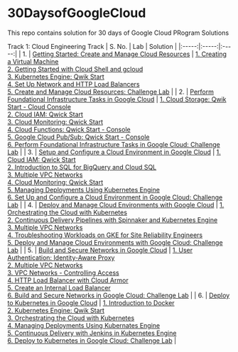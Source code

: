 # 30DaysofGoogleCloud
This repo contains solution for 30 days of Google Cloud PRogram Solutions 

Track 1: Cloud Engineering Track
| S. No. | Lab | Solution |
|:-----:|:-----:|:-----:|
| 1. | [Getting Started: Create and Manage Cloud Resources](https://google.qwiklabs.com/quests/120) | [1. Creating a Virtual Machine](https://www.youtube.com/watch?v=Co34im5mgGA) <br> [2. Getting Started with Cloud Shell and gcloud](https://www.youtube.com/watch?v=bMVBLE4dJRk) <br> [3. Kubernetes Engine: Qwik Start](https://www.youtube.com/watch?v=W15XgGTfHCQ) <br> [4. Set Up Network and HTTP Load Balancers](https://www.youtube.com/watch?v=dqXzfAZFJeE) <br> [5. Create and Manage Cloud Resources: Challenge Lab](https://www.youtube.com/watch?v=2pNTwtxGsF8) |
| 2. | [Perform Foundational Infrastructure Tasks in Google Cloud](https://google.qwiklabs.com/quests/118) | [1. Cloud Storage: Qwik Start - Cloud Console](https://www.youtube.com/watch?v=A-_3RbAbE7E) <br> [2. Cloud IAM: Qwick Start](https://www.youtube.com/watch?v=jbW70MdoeXI) <br> [3. Cloud Monitoring: Qwick Start](https://www.youtube.com/watch?v=tx8I0N6F40E) <br> [4. Cloud Functions: Qwick Start - Console](https://www.youtube.com/watch?v=sZo58_0ZOhM) <br> [5. Google Cloud Pub/Sub: Qwick Start - Console](https://www.youtube.com/watch?v=2Lsz9zzQ7GQ) <br> [6. Perform Foundational Infrastructure Tasks in Google Cloud: Challenge Lab](https://www.youtube.com/watch?v=aLmNzIYhY6U) |
| 3. | [Setup and Configure a Cloud Environment in Google Cloud](https://google.qwiklabs.com/quests/119) | [1. Cloud IAM: Qwick Start](https://www.youtube.com/watch?v=jbW70MdoeXI) <br> [2. Introduction to SQL for BigQuery and Cloud SQL](https://www.youtube.com/watch?v=gqxQxIpD6Ao) <br> [3. Multiple VPC Networks](https://www.youtube.com/watch?v=kktqpsHpPls) <br> [4. Cloud Monitoring: Qwick Start](https://www.youtube.com/watch?v=tx8I0N6F40E) <br> [5. Managing Deployments Using Kubernetes Engine](https://www.youtube.com/watch?v=ugaVutkxpQs) <br> [6. Set Up and Configure a Cloud Environment in Google Cloud: Challenge Lab](https://www.youtube.com/watch?v=Rpy6MpoJJtw) |
| 4. | [Deploy and Manage Cloud Environments with Google Cloud](https://google.qwiklabs.com/quests/121) | [1. Orchestrating the Cloud with Kubernetes](https://www.youtube.com/watch?v=BV-55nWWtrQ) <br> [2. Continuous Delivery Pipelines with Spinnaker and Kubernetes Engine](https://www.youtube.com/watch?v=4o7JTdaY65M) <br> [3. Multiple VPC Networks](https://www.youtube.com/watch?v=kktqpsHpPls) <br> [4. Troubleshooting Workloads on GKE for Site Reliability Engineers](https://www.youtube.com/watch?v=IcUSylWXASU) <br> [5. Deploy and Manage Cloud Environments with Google Cloud: Challenge Lab](https://www.youtube.com/watch?v=HYNbgslWQ98) |
| 5. | [Build and Secure Networks in Google Cloud](https://google.qwiklabs.com/quests/128) | [1. User Authentication: Identity-Aware Proxy](https://www.youtube.com/watch?v=U1MFkpQyedY) <br> [2. Multiple VPC Networks](https://www.youtube.com/watch?v=kktqpsHpPls) <br> [3. VPC Networks - Controlling Access](https://www.youtube.com/watch?v=GRGa7sQVAzU) <br> [4. HTTP Load Balancer with Cloud Armor](https://www.youtube.com/watch?v=Lohv9rcZIKM) <br> [5. Create an Internal Load Balancer](https://www.youtube.com/watch?v=A1YWiHA-P-Q) <br> [6. Build and Secure Networks in Google Cloud: Challenge Lab](https://www.youtube.com/watch?v=NIOJubY0OCs) |
| 6. | [Deploy to Kubernetes in Google Cloud](https://google.qwiklabs.com/quests/116) | [1. Introduction to Docker](https://www.youtube.com/watch?v=-iSfTwlufPI) <br> [2. Kubernetes Engine: Qwik Start](https://www.youtube.com/watch?v=W15XgGTfHCQ) <br> [3. Orchestrating the Cloud with Kubernetes](https://www.youtube.com/watch?v=BV-55nWWtrQ) <br> [4. Managing Deployments Using Kubernates Engine](https://www.youtube.com/watch?v=ugaVutkxpQs) <br> [5. Continuous Delivery with Jenkins in Kubernetes Engine](https://www.youtube.com/watch?v=t_WrxvCGX5Y) <br> [6. Deploy to Kubernetes in Google Cloud: Challenge Lab](https://www.youtube.com/watch?v=YQhd0HzQNKw) |
